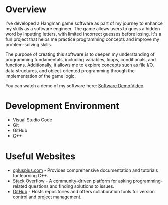 # Overview

I've developed a Hangman game software as part of my journey to enhance my skills as a software engineer. The game allows users to guess a hidden word by inputting letters, with limited incorrect guesses before losing. It's a fun project that helps me practice programming concepts and improve my problem-solving skills.

The purpose of creating this software is to deepen my understanding of programming fundamentals, including variables, loops, conditionals, and functions. Additionally, it allows me to explore concepts such as file I/O, data structures, and object-oriented programming through the implementation of the game logic.

You can watch a demo of my software here: [Software Demo Video](http://youtube.link.goes.here)

# Development Environment

- Visual Studio Code
- Git
- GitHub
- C++

# Useful Websites

- [cplusplus.com](http://www.cplusplus.com/) - Provides comprehensive documentation and tutorials for learning C++.
- [Stack Overflow](https://stackoverflow.com/) - A community-driven platform for asking programming-related questions and finding solutions to issues.
- [GitHub](https://github.com/) - Hosts repositories and offers collaboration tools for version control and project management.
